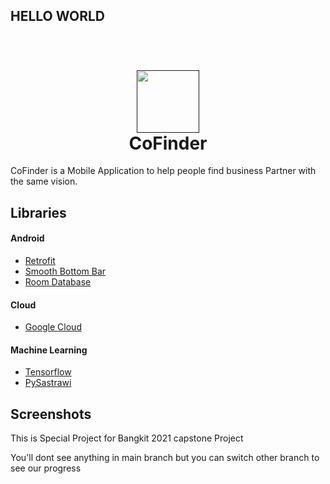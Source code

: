 ## HELLO WORLD

<h1 align="center">
  <br>
  <a href=""><img src="https://github.com/lazuardi100/Hexa-Engineer/blob/main/Resource/CoFinder%20Icon.png" width="100"></a>
  <br>
  CoFinder
  <br>
</h1>

CoFinder is a Mobile Application to help people find business Partner with the same vision. 

## Libraries
#### Android
- [Retrofit](https://square.github.io/retrofit/)
- [Smooth Bottom Bar](https://github.com/ibrahimsn98/SmoothBottomBar)
- [Room Database](https://developer.android.com/training/data-storage/room)

#### Cloud
- [Google Cloud](https://cloud.google.com/)

#### Machine Learning
- [Tensorflow](tensorflow.org/)
- [PySastrawi](https://pypi.org/project/Sastrawi/)

## Screenshots


This is Special Project for Bangkit 2021 capstone Project

You'll dont see anything in main branch but you can switch other branch to see our progress
